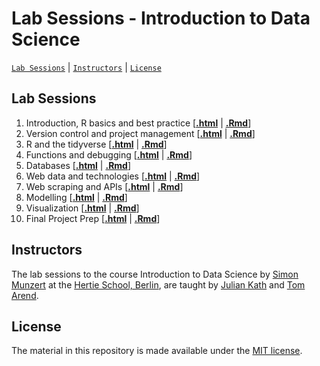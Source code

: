 # Lab Sessions - Introduction to Data Science
[`Lab Sessions`](#lectures) | [`Instructors`](#instructors) | [`License`](#license)

## Lab Sessions

1. Introduction, R basics and best practice \[[**.html**](https://raw.githack.com/intro-to-data-science-22/labs/main/session-1-intro/1-intro.html) | [**.Rmd**](https://github.com/intro-to-data-science-22/labs/blob/main/session-1-intro/1-intro.Rmd)\]
2. Version control and project management \[[**.html**](https://raw.githack.com/intro-to-data-science-22/labs/main/session-2-version-control/2-git.html) | [**.Rmd**](https://github.com/intro-to-data-science-22/labs/blob/main/session-2-version-control/2-git.Rmd)\]
3. R and the tidyverse \[[**.html**](https://raw.githack.com/intro-to-data-science-22/labs/main/session-3-tidyverse/3-tidyverse.html) | [**.Rmd**](https://github.com/intro-to-data-science-22/labs/blob/main/session-3-tidyverse/3-tidyverse.Rmd)\]
4. Functions and debugging \[[**.html**](https://raw.githack.com/intro-to-data-science-22/labs/main/session-4-functions/4-functions.html) | [**.Rmd**](https://github.com/intro-to-data-science-22/labs/blob/main/session-4-functions/4-functions.Rmd)\]
5. Databases \[[**.html**](https://raw.githack.com/intro-to-data-science-22/labs/main/session-5-databases/5-databases.html) | [**.Rmd**](https://github.com/intro-to-data-science-22/labs/blob/main/session-5-databases/5-databases.html)\]
6. Web data and technologies \[[**.html**](https://raw.githack.com/intro-to-data-science-22/labs/blob/main/session-6-webdata/session-6-webdata.html) | [**.Rmd**](https://raw.githack.com/intro-to-data-science-22/labs/blob/main/session-6-webdata/session-6-webdata.Rmd)\]
7. Web scraping and APIs \[[**.html**](https://raw.githack.com/intro-to-data-science-22/labs/main/session-7-visualization/7-visualization.html) | [**.Rmd**](https://github.com/intro-to-data-science-22/labs/blob/main/session-7-visualization/7-visualization.Rmd)\]
8. Modelling \[[**.html**](https://raw.githack.com/intro-to-data-science-22/labs/main/session-8-shell/8-shell.html) | [**.Rmd**](https://github.com/intro-to-data-science-22/labs/blob/main/session-8-shell/8-shell.Rmd)\]
9. Visualization \[[**.html**](https://raw.githack.com/intro-to-data-science-22/labs/main/session-9-debugging/9-debugging.html) | [**.Rmd**](https://github.com/intro-to-data-science-22/labs/blob/main/session-9-debugging/9-debugging.Rmd)\]
10. Final Project Prep \[[**.html**](https://raw.githack.com/intro-to-data-science-22/labs/main/session-10-shiny/10-shiny.html) | [**.Rmd**](https://github.com/intro-to-data-science-22/labs/blob/main/session-10-shiny/10-shiny.Rmd)\]

## Instructors

The lab sessions to the course Introduction to Data Science by [Simon Munzert](https://simonmunzert.github.io/) at the [Hertie School, Berlin](https://www.hertie-school.org/en/), are taught by [Julian Kath](https://github.com/juka19) and [Tom Arend](https://www.hertie-school.org/en/research/faculty-and-researchers/profile/person/arend).


## License

The material in this repository is made available under the [MIT license](http://opensource.org/licenses/mit-license.php). 
